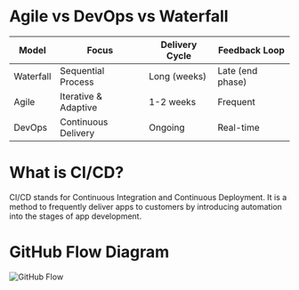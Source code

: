 # Agile vs DevOps vs Waterfall

| Model      | Focus                | Delivery Cycle | Feedback Loop    |
|------------|----------------------|----------------|------------------|
| Waterfall  | Sequential Process   | Long (weeks)   | Late (end phase) |
| Agile      | Iterative & Adaptive | 1-2 weeks      | Frequent         |
| DevOps     | Continuous Delivery  | Ongoing        | Real-time        |

# What is CI/CD?
CI/CD stands for Continuous Integration and Continuous Deployment. It is a method to frequently deliver apps to customers by introducing automation into the stages of app development.

# GitHub Flow Diagram
![GitHub Flow](https://guides.github.com/activities/hello-world/branching.png)
